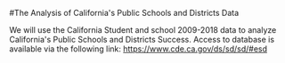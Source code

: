 #The Analysis of California's Public Schools and Districts Data

We will use the California Student and school 2009-2018 data to analyze California's Public Schools and Districts Success. Access to database is available via the following link: https://www.cde.ca.gov/ds/sd/sd/#esd


